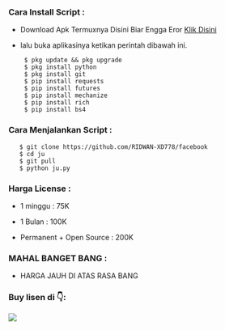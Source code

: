 
<h3 align="left">Cara Install Script :</h3>

- Download Apk Termuxnya Disini Biar Engga Eror <a href="https://f-droid.org/repo/com.termux_117.apk">Klik Disini</a>

- lalu buka aplikasinya ketikan perintah dibawah ini.

       $ pkg update && pkg upgrade
       $ pkg install python 
       $ pkg install git
       $ pip install requests 
       $ pip install futures
       $ pip install mechanize
       $ pip install rich
       $ pip install bs4
            
<h3 align="left">Cara Menjalankan Script :</h3>
       
       $ git clone https://github.com/RIDWAN-XD778/facebook
       $ cd ju
       $ git pull
       $ python ju.py

<h3 align="left">Harga License :</h3>

- 1 minggu   : 75K

- 1 Bulan    : 100K

- Permanent + Open Source : 200K
<h3 align="left">MAHAL BANGET BANG :</h3>

- HARGA JAUH DI ATAS RASA BANG

<h3 align="left">Buy lisen di 👇:</h3>

[![](https://img.shields.io/badge/Whatsapp-SINI-red?logo=Whatsapp&logoColor=Brightgreen&labelColor=white)](https://wa.me/6283862287464?text=Aku+Mau+Beli+Lisensi+)
